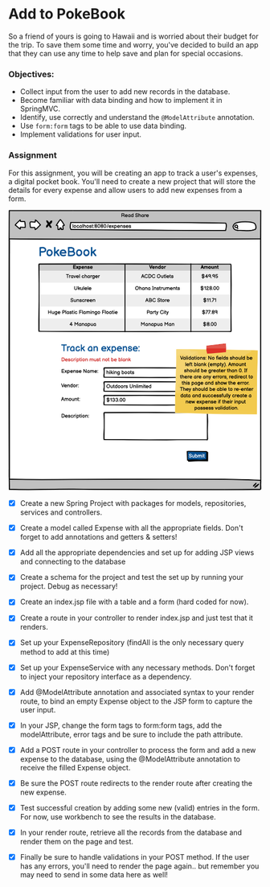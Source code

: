 # Add to PokeBook

So a friend of yours is going to Hawaii and is worried about their budget for the trip. To save them some time and worry, you've decided to build an app that they can use any time to help save and plan for special occasions.

### Objectives:

- Collect input from the user to add new records in the database.
- Become familiar with data binding and how to implement it in SpringMVC.
- Identify, use correctly and understand the `@ModelAttribute` annotation.
- Use `form:form` tags to be able to use data binding.
- Implement validations for user input.

### Assignment

For this assignment, you will be creating an app to track a user's expenses, a digital pocket book. You'll need to create a new project that will store the details for every expense and allow users to add new expenses from a form.

![](1632274267__new%20pokibook.png)

- [x] Create a new Spring Project with packages for models, repositories, services and controllers.

- [x] Create a model called Expense with all the appropriate fields. Don't forget to add annotations and getters & setters!

- [x] Add all the appropriate dependencies and set up for adding JSP views and connecting to the database

- [x] Create a schema for the project and test the set up by running your project. Debug as necessary!

- [x] Create an index.jsp file with a table and a form (hard coded for now).

- [x] Create a route in your controller to render index.jsp and just test that it renders.

- [x] Set up your ExpenseRepository (findAll is the only necessary query method to add at this time)

- [x] Set up your ExpenseService with any necessary methods. Don't forget to inject your repository interface as a dependency.

- [x] Add @ModelAttribute annotation and associated syntax to your render route, to bind an empty Expense object to the JSP form to capture the user input.

- [x] In your JSP, change the form tags to form:form tags, add the modelAttribute, error tags and be sure to include the path attribute.

- [x] Add a POST route in your controller to process the form and add a new expense to the database, using the @ModelAttribute annotation to receive the filled Expense object.

- [x] Be sure the POST route redirects to the render route after creating the new expense.

- [x] Test successful creation by adding some new (valid) entries in the form. For now, use workbench to see the results in the database.

- [x] In your render route, retrieve all the records from the database and render them on the page and test.

- [x] Finally be sure to handle validations in your POST method. If the user has any errors, you'll need to render the page again.. but remember you may need to send in some data here as well!
